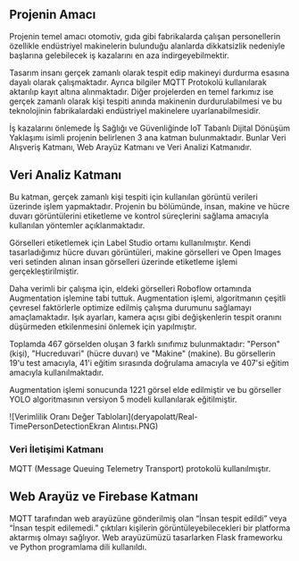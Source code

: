## Projenin Amacı
Projenin temel amacı otomotiv, gıda gibi fabrikalarda çalışan personellerin özellikle endüstriyel makinelerin bulunduğu alanlarda dikkatsizlik nedeniyle başlarına gelebilecek iş kazalarını en aza indirgeyebilmektir.

Tasarım insanı gerçek zamanlı olarak tespit edip makineyi durdurma esasına dayalı olarak çalışmaktadır. Ayrıca bilgiler MQTT Protokolü kullanılarak aktarılıp kayıt altına alınmaktadır. Diğer projelerden en temel farkımız ise gerçek zamanlı olarak kişi tespiti anında makinenin durdurulabilmesi ve bu teknolojinin fabrikalardaki endüstriyel makinelere uyarlanabilmesidir.

İş kazalarını önlemede İş Sağlığı ve Güvenliğinde IoT Tabanlı Dijital Dönüşüm Yaklaşımı isimli projenin belirlenen 3 ana katman bulunmaktadır. Bunlar Veri Alışveriş Katmanı, Web Arayüz Katmanı ve Veri Analizi Katmanıdır.


## Veri Analiz Katmanı

Bu katman, gerçek zamanlı kişi tespiti için kullanılan görüntü verileri üzerinde işlem yapmaktadır. Projenin bu bölümünde, insan, makine ve hücre duvarı görüntülerini etiketleme ve kontrol süreçlerini sağlama amacıyla kullanılan yöntemler açıklanmaktadır.

Görselleri etiketlemek için Label Studio ortamı kullanılmıştır. Kendi tasarladığımız hücre duvarı görüntüleri, makine görselleri ve Open Images veri setinden alınan insan görselleri üzerinde etiketleme işlemi gerçekleştirilmiştir.

Daha verimli bir çalışma için, eldeki görselleri Roboflow ortamında Augmentation işlemine tabi tuttuk. Augmentation işlemi, algoritmanın çeşitli çevresel faktörlerle optimize edilmiş çalışma durumunu sağlamayı amaçlamaktadır. Işık ayarları, kamera açısı gibi değişkenlerin tespit oranını düşürmeden etkilenmesini önlemek için yapılmıştır.

Toplamda 467 görselden oluşan 3 farklı sınıfımız bulunmaktadır: "Person" (kişi), "Hucreduvari" (hücre duvarı) ve "Makine" (makine). Bu görsellerin 19'u test amacıyla, 41'i eğitim sırasında doğrulama amacıyla ve 407'si eğitim amacıyla kullanılmaktadır.

Augmentation işlemi sonucunda 1221 görsel elde edilmiştir ve bu görseller YOLO algoritmasının versiyon 5 modeli kullanılarak eğitilmiştir.

![Verimlilik Oranı Değer Tabloları](deryapolatt/Real-TimePersonDetectionEkran Alıntısı.PNG)
### Veri İletişimi Katmanı

MQTT (Message Queuing Telemetry Transport) protokolü kullanılmıştır.

## Web Arayüz ve Firebase Katmanı

MQTT tarafından web arayüzüne gönderilmiş olan “İnsan tespit edildi” veya “İnsan tespit edilemedi.” çıktıları kişilerin görüntüleyebilecekleri bir platforma aktarmış olmayı sağlıyor. Web arayüzümüzü tasarlarken Flask frameworku ve Python programlama dili kullanıldı.
